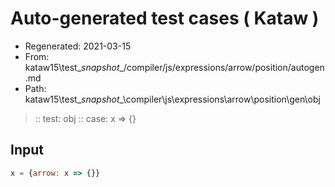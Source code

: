 # Auto-generated test cases ( Kataw )
- Regenerated: 2021-03-15
- From: kataw15\test\__snapshot__/compiler/js/expressions/arrow/position/autogen.md
- Path: kataw15\test\__snapshot__\compiler\js\expressions\arrow\position\gen\obj
> :: test: obj
> :: case: x => {}
## Input

`````js
x = {arrow: x => {}}
`````
